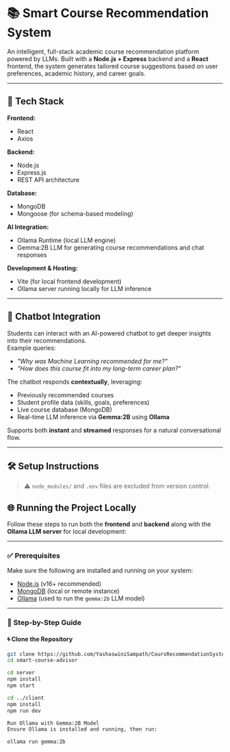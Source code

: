 # 📚 Smart Course Recommendation System

An intelligent, full-stack academic course recommendation platform powered by LLMs. Built with a **Node.js + Express** backend and a **React** frontend, the system generates tailored course suggestions based on user preferences, academic history, and career goals.

---
## 🧱 Tech Stack

**Frontend:**  
- React  
- Axios 

**Backend:**  
- Node.js  
- Express.js  
- REST API architecture

**Database:**  
- MongoDB  
- Mongoose (for schema-based modeling)

**AI Integration:**  
- Ollama Runtime (local LLM engine)  
- Gemma:2B LLM for generating course recommendations and chat responses

**Development & Hosting:**  
- Vite (for local frontend development)  
- Ollama server running locally for LLM inference
---

## 💬 Chatbot Integration

Students can interact with an AI-powered chatbot to get deeper insights into their recommendations.  
Example queries:
- _"Why was Machine Learning recommended for me?"_
- _"How does this course fit into my long-term career plan?"_

The chatbot responds **contextually**, leveraging:
- Previously recommended courses  
- Student profile data (skills, goals, preferences)  
- Live course database (MongoDB)  
- Real-time LLM inference via **Gemma:2B** using **Ollama**

Supports both **instant** and **streamed** responses for a natural conversational flow.

---

## 🛠️ Setup Instructions

> ⚠️ `node_modules/` and `.env` files are excluded from version control.

## 🌐 Running the Project Locally

Follow these steps to run both the **frontend** and **backend** along with the **Ollama LLM server** for local development:

---

### ✅ Prerequisites

Make sure the following are installed and running on your system:

- [Node.js](https://nodejs.org/) (v16+ recommended)
- [MongoDB](https://www.mongodb.com/) (local or remote instance)
- [Ollama](https://ollama.com/) (used to run the `gemma:2b` LLM model)

---

### 🧩 Step-by-Step Guide

#### 🌀 Clone the Repository

```bash
git clone https://github.com/YashaswiniSampath/CoursRecommendationSystem.git
cd smart-course-advisor

cd server
npm install
npm start

cd ../client
npm install
npm run dev

Run Ollama with Gemma:2B Model
Ensure Ollama is installed and running, then run:

ollama run gemma:2b
```
